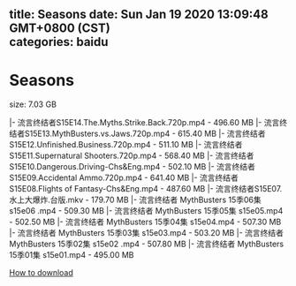 
title: Seasons
date: Sun Jan 19 2020 13:09:48 GMT+0800 (CST)    
categories: baidu
---

# Seasons
size: 7.03 GB
 
 
|- 流言终结者S15E14.The.Myths.Strike.Back.720p.mp4 - 496.60 MB
|- 流言终结者S15E13.MythBusters.vs.Jaws.720p.mp4 - 615.40 MB
|- 流言终结者S15E12.Unfinished.Business.720p.mp4 - 511.10 MB
|- 流言终结者S15E11.Supernatural Shooters.720p.mp4 - 568.40 MB
|- 流言终结者S15E10.Dangerous.Driving-Chs&Eng.mp4 - 502.10 MB
|- 流言终结者S15E09.Accidental Ammo.720p.mp4 - 641.40 MB
|- 流言终结者S15E08.Flights of Fantasy-Chs&Eng.mp4 - 487.60 MB
|- 流言终结者S15E07.水上大爆炸.台版.mkv - 179.70 MB
|- 流言终结者 MythBusters 15季06集 s15e06 .mp4 - 509.30 MB
|- 流言终结者 MythBusters 15季05集 s15e05.mp4 - 502.50 MB
|- 流言终结者 MythBusters 15季04集 s15e04.mp4 - 507.30 MB
|- 流言终结者 MythBusters 15季03集 s15e03.mp4 - 503.20 MB
|- 流言终结者 MythBusters 15季02集 s15e02 .mp4 - 507.80 MB
|- 流言终结者 MythBusters 15季01集 s15e01.mp4 - 495.00 MB

[How to download](https://bpcam.bemobtrk.com/go/2ceec3aa-1ca2-46d6-b9ff-aaa5c184517c?jno=912)
